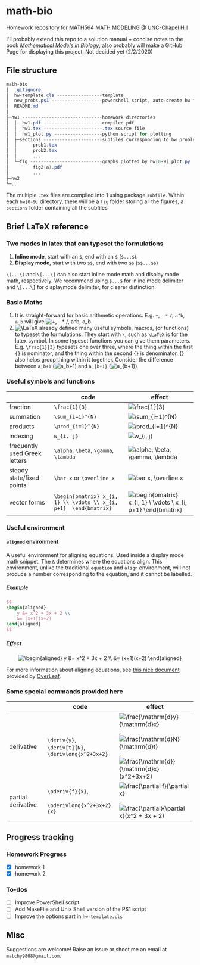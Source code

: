 # math-bio

Homework repository for [MATH564 MATH MODELING](https://www.coursicle.com/unc/courses/MATH/564/) @ [UNC-Chapel Hill](https://www.unc.edu/)

I'll probably extend this repo to a solution manual + concise notes to the book _[Mathematical Models in Biology](https://epubs.siam.org/doi/book/10.1137/1.9780898719147?mobileUi=0%27)_, also probably will make a GitHub Page for displaying this project. Not decided yet (2/2/2020)

## File structure

```PowerShell
math-bio
│  .gitignore
│  hw-template.cls -----------------template
│  new_probs.ps1 -------------------powershell script, auto-create hw folder
│  README.md
│
├─hw1 ------------------------------homework directories
│  │  hw1.pdf ----------------------compiled pdf
│  │  hw1.tex ----------------------.tex source file
│  │  hw1_plot.py ------------------python script for plotting
│  ├─sections ----------------------subfiles corresponding to hw problems
│  │      prob1.tex
│  │      prob2.tex
│  │      ...
│  └─fig ---------------------------graphs plotted by hw[0-9]_plot.py
│         fig2(a).pdf
│         ...
├─hw2
└─...
```

The multiple `.tex` files are compiled into 1 using package `subfile`.
Within each `hw[0-9]` directory, there will be a `fig` folder storing all the figures,
a `sections` folder containing all the subfiles

## Brief LaTeX reference

### Two modes in latex that can typeset the formulations

1. **Inline mode**, start with an `$`, end with an `$` (`$...$`).
2. **Display mode**, start with two `$$`, end with two `$$` (`$$...$$`)

 `\(...\)` and `\[...\]` can also start inline mode math and display mode math, respectively. We recommend using `$...$` for inline mode delimiter and `\[...\]` for displaymode delimiter, for clearer distinction.

### Basic Maths

1. It is straight-forward for basic arithmetic operations. E.g. `+`, `-` `*` `/`, `a^b`, `a_b` will give ![+, - * /, a^b, a_b](https://render.githubusercontent.com/render/math?math=%2B%2C%20-%20*%20%2F%2C%20a%5Eb%2C%20a_b)
2. ![\LaTeX](https://render.githubusercontent.com/render/math?math=%5CLaTeX) already defined many useful symbols, macros, (or functions) to typeset the formulations. They start with `\`, such as `\LaTeX` is for the latex symbol. In some typeset functions you can give them parameters. E.g. `\frac{1}{3}` typesets one over three, where the thing within the first `{}` is nominator, and the thing within the second `{}` is denominator. {} also helps group thing within it together. Consider the difference between `a_b+1` (![a_b+1](https://render.githubusercontent.com/render/math?math=a_b%2B1)) and `a_{b+1}` (![a_{b+1}](https://render.githubusercontent.com/render/math?math=a_%7Bb%2B1%7D))

### Useful symbols and functions

|| code | effect |
| --- | --- | --- |
| fraction | `\frac{1}{3}` | ![\frac{1}{3}](https://render.githubusercontent.com/render/math?math=%5Cfrac%7B1%7D%7B3%7D) |
| summation | `\sum_{i=1}^{N}` | ![\sum_{i=1}^{N}](https://render.githubusercontent.com/render/math?math=%5Csum_%7Bi%3D1%7D%5E%7BN%7D) |
| products | `\prod_{i=1}^{N}` | ![\prod_{i=1}^{N}](https://render.githubusercontent.com/render/math?math=%5Cprod_%7Bi%3D1%7D%5E%7BN%7D) |
| indexing | `w_{i, j}` | ![w_{i, j}](https://render.githubusercontent.com/render/math?math=w_%7Bi%2C%20j%7D) |
| frequently used Greek letters | `\alpha`, `\beta`, `\gamma`, `\lambda` | ![\alpha, \beta, \gamma, \lambda](https://render.githubusercontent.com/render/math?math=%5Calpha%2C%20%5Cbeta%2C%20%5Cgamma%2C%20%5Clambda) |
| steady state/fixed points | `\bar x` or `\overline x` | ![\bar x, \overline x](https://render.githubusercontent.com/render/math?math=%5Cbar%20x%2C%20%5Coverline%20x)|
| vector forms| `\begin{bmatrix} x_{i, 1} \\ \vdots \\ x_{i, p+1}  \end{bmatrix}` | ![\begin{bmatrix} x_{i, 1} \\ \vdots \\ x_{i, p+1} \end{bmatrix}](https://render.githubusercontent.com/render/math?math=%5Cbegin%7Bbmatrix%7D%20x_%7Bi%2C%201%7D%20%5C%5C%20%5Cvdots%20%5C%5C%20x_%7Bi%2C%20p%2B1%7D%20%5Cend%7Bbmatrix%7D) |

### Useful environment

#### `aligned` environment

A useful environment for aligning equations. Used inside a display mode math snippet. The `&` determines where the equations align. This environment, unlike
the traditional `equation` and `align` environment, will not produce a number
corresponding to the equation, and it cannot be labelled.

##### Example

```latex
$$
\begin{aligned}
    y &= x^2 + 3x + 2 \\
    &= (x+1)(x+2)
\end{aligned}
$$
```

##### Effect

<div align="center">
<img alt="\begin{aligned} y &= x^2 + 3x + 2 \\   &= (x+1)(x+2) \end{aligned}" src="https://render.githubusercontent.com/render/math?math=%5Cbegin%7Baligned%7D%20y%20%26%3D%20x%5E2%20%2B%203x%20%2B%202%20%5C%5C%20%20%20%26%3D%20(x%2B1)(x%2B2)%20%5Cend%7Baligned%7D%20">
</div>

For more information about aligning equations, see [this nice document](https://www.overleaf.com/learn/latex/Aligning_equations_with_amsmath) provided by [OverLeaf](https://www.overleaf.com/).

### Some special commands provided here

|| code | effect |
| --- | --- | --- |
| derivative| `\deriv{y}`, <br> `\deriv[t]{N}`, <br>`\derivlong{x^2+3x+2}` | ![\frac{\mathrm{d}y}{\mathrm{d}x}](https://render.githubusercontent.com/render/math?math=%5Cfrac%7B%5Cmathrm%7Bd%7Dy%7D%7B%5Cmathrm%7Bd%7Dx%7D),<br>![\frac{\mathrm{d}N}{\mathrm{d}t}](https://render.githubusercontent.com/render/math?math=%5Cfrac%7B%5Cmathrm%7Bd%7DN%7D%7B%5Cmathrm%7Bd%7Dt%7D),<br>![\frac{\mathrm{d}}{\mathrm{d}x}(x^2+3x+2)](https://render.githubusercontent.com/render/math?math=%5Cfrac%7B%5Cmathrm%7Bd%7D%7D%7B%5Cmathrm%7Bd%7Dx%7D(x%5E2%2B3x%2B2)) |
| partial derivative | `\pderiv{f}{x}`, <br><br>`\pderivlong{x^2+3x+2}{x}`| ![\frac{\partial f}{\partial x}](https://render.githubusercontent.com/render/math?math=%5Cfrac%7B%5Cpartial%20f%7D%7B%5Cpartial%20x%7D), <br>![\frac{\partial}{\partial x}(x^2 + 3x + 2)](https://render.githubusercontent.com/render/math?math=%5Cfrac%7B%5Cpartial%7D%7B%5Cpartial%20x%7D(x%5E2%20%2B%203x%20%2B%202))|

## Progress tracking

### Homework Progress

- [x] homework 1
- [x] homework 2

### To-dos

- [ ] Improve PowerShell script
- [ ] Add MakeFile and Unix Shell version of the PS1 script
- [ ] Improve the options part in `hw-template.cls`

## Misc

Suggestions are welcome! Raise an issue or shoot me an email at `matchy9808@gmail.com`.
